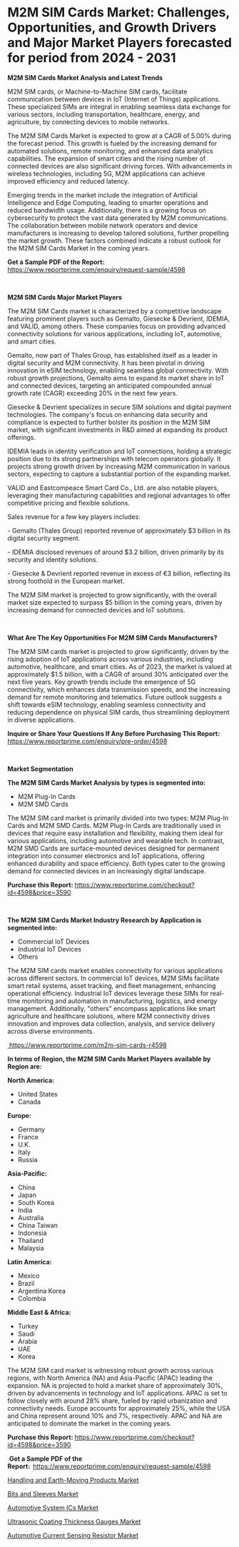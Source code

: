 <p><h1>M2M SIM Cards Market: Challenges, Opportunities, and Growth Drivers and Major Market Players forecasted for period from 2024 - 2031</h1></p><p><strong>M2M SIM Cards Market Analysis and Latest Trends</strong></p>
<p><p>M2M SIM cards, or Machine-to-Machine SIM cards, facilitate communication between devices in IoT (Internet of Things) applications. These specialized SIMs are integral in enabling seamless data exchange for various sectors, including transportation, healthcare, energy, and agriculture, by connecting devices to mobile networks.</p><p>The M2M SIM Cards Market is expected to grow at a CAGR of 5.00% during the forecast period. This growth is fueled by the increasing demand for automated solutions, remote monitoring, and enhanced data analytics capabilities. The expansion of smart cities and the rising number of connected devices are also significant driving forces. With advancements in wireless technologies, including 5G, M2M applications can achieve improved efficiency and reduced latency.</p><p>Emerging trends in the market include the integration of Artificial Intelligence and Edge Computing, leading to smarter operations and reduced bandwidth usage. Additionally, there is a growing focus on cybersecurity to protect the vast data generated by M2M communications. The collaboration between mobile network operators and device manufacturers is increasing to develop tailored solutions, further propelling the market growth. These factors combined indicate a robust outlook for the M2M SIM Cards Market in the coming years.</p></p>
<p><strong>Get a Sample PDF of the Report:&nbsp;</strong> <a href="https://www.reportprime.com/enquiry/request-sample/4598?utm_campaign=63&utm_medium=2&utm_source=Github&utm_content=ia&utm_term=28102024&utm_id=m2m-sim-cards">https://www.reportprime.com/enquiry/request-sample/4598</a></p>
<p>&nbsp;</p>
<p><strong>M2M SIM Cards Major Market Players</strong></p>
<p><p>The M2M SIM Cards market is characterized by a competitive landscape featuring prominent players such as Gemalto, Giesecke & Devrient, IDEMIA, and VALID, among others. These companies focus on providing advanced connectivity solutions for various applications, including IoT, automotive, and smart cities.</p><p>Gemalto, now part of Thales Group, has established itself as a leader in digital security and M2M connectivity. It has been pivotal in driving innovation in eSIM technology, enabling seamless global connectivity. With robust growth projections, Gemalto aims to expand its market share in IoT and connected devices, targeting an anticipated compounded annual growth rate (CAGR) exceeding 20% in the next few years.</p><p>Giesecke & Devrient specializes in secure SIM solutions and digital payment technologies. The company's focus on enhancing data security and compliance is expected to further bolster its position in the M2M SIM market, with significant investments in R&D aimed at expanding its product offerings.</p><p>IDEMIA leads in identity verification and IoT connections, holding a strategic position due to its strong partnerships with telecom operators globally. It projects strong growth driven by increasing M2M communication in various sectors, expecting to capture a substantial portion of the expanding market.</p><p>VALID and Eastcompeace Smart Card Co., Ltd. are also notable players, leveraging their manufacturing capabilities and regional advantages to offer competitive pricing and flexible solutions.</p><p>Sales revenue for a few key players includes:</p><p>- Gemalto (Thales Group) reported revenue of approximately $3 billion in its digital security segment.</p><p>- IDEMIA disclosed revenues of around $3.2 billion, driven primarily by its security and identity solutions.</p><p>- Giesecke & Devrient reported revenue in excess of €3 billion, reflecting its strong foothold in the European market. </p><p>The M2M SIM market is projected to grow significantly, with the overall market size expected to surpass $5 billion in the coming years, driven by increasing demand for connected devices and IoT solutions.</p></p>
<p>&nbsp;</p>
<p><strong>What Are The Key Opportunities For M2M SIM Cards Manufacturers?</strong></p>
<p><p>The M2M SIM cards market is projected to grow significantly, driven by the rising adoption of IoT applications across various industries, including automotive, healthcare, and smart cities. As of 2023, the market is valued at approximately $1.5 billion, with a CAGR of around 30% anticipated over the next five years. Key growth trends include the emergence of 5G connectivity, which enhances data transmission speeds, and the increasing demand for remote monitoring and telematics. Future outlook suggests a shift towards eSIM technology, enabling seamless connectivity and reducing dependence on physical SIM cards, thus streamlining deployment in diverse applications.</p></p>
<p><strong>Inquire or Share Your Questions If Any Before Purchasing This Report:</strong> <a href="https://www.reportprime.com/enquiry/pre-order/4598?utm_campaign=63&utm_medium=2&utm_source=Github&utm_content=ia&utm_term=28102024&utm_id=m2m-sim-cards">https://www.reportprime.com/enquiry/pre-order/4598</a></p>
<p>&nbsp;</p>
<p><strong>Market Segmentation</strong></p>
<p><strong>The M2M SIM Cards Market Analysis by types is segmented into:</strong></p>
<p><ul><li>M2M Plug-In Cards</li><li>M2M SMD Cards</li></ul></p>
<p><p>The M2M SIM card market is primarily divided into two types: M2M Plug-In Cards and M2M SMD Cards. M2M Plug-In Cards are traditionally used in devices that require easy installation and flexibility, making them ideal for various applications, including automotive and wearable tech. In contrast, M2M SMD Cards are surface-mounted devices designed for permanent integration into consumer electronics and IoT applications, offering enhanced durability and space efficiency. Both types cater to the growing demand for connected devices in an increasingly digital landscape.</p></p>
<p><strong>Purchase this Report:&nbsp;</strong><a href="https://www.reportprime.com/checkout?id=4598&price=3590&utm_campaign=63&utm_medium=2&utm_source=Github&utm_content=ia&utm_term=28102024&utm_id=m2m-sim-cards">https://www.reportprime.com/checkout?id=4598&price=3590</a></p>
<p>&nbsp;</p>
<p><strong>The M2M SIM Cards Market Industry Research by Application is segmented into:</strong></p>
<p><ul><li>Commercial IoT Devices</li><li>Industrial IoT Devices</li><li>Others</li></ul></p>
<p><p>The M2M SIM cards market enables connectivity for various applications across different sectors. In commercial IoT devices, M2M SIMs facilitate smart retail systems, asset tracking, and fleet management, enhancing operational efficiency. Industrial IoT devices leverage these SIMs for real-time monitoring and automation in manufacturing, logistics, and energy management. Additionally, "others" encompass applications like smart agriculture and healthcare solutions, where M2M connectivity drives innovation and improves data collection, analysis, and service delivery across diverse environments.</p></p>
<p><a href="https://www.reportprime.com/m2m-sim-cards-r4598?utm_campaign=63&utm_medium=2&utm_source=Github&utm_content=ia&utm_term=28102024&utm_id=m2m-sim-cards">&nbsp;https://www.reportprime.com/m2m-sim-cards-r4598</a></p>
<p><strong>In terms of Region, the M2M SIM Cards Market Players available by Region are:</strong></p>
<p>
    <p> <strong> North America: </strong>
        <ul>
            <li>United States</li>
            <li>Canada</li>
        </ul>
        </p> 
    <p> <strong> Europe: </strong>
        <ul>
            <li>Germany</li>
            <li>France</li>
            <li>U.K.</li>
            <li>Italy</li>
            <li>Russia</li>
        </ul>
        </p> 
    <p> <strong> Asia-Pacific: </strong>
        <ul>
            <li>China</li>
            <li>Japan</li>
            <li>South Korea</li>
            <li>India</li>
            <li>Australia</li>
            <li>China Taiwan</li>
            <li>Indonesia</li>
            <li>Thailand</li>
            <li>Malaysia</li>
        </ul>
        </p> 
    <p> <strong> Latin America: </strong>
        <ul>
            <li>Mexico</li>
            <li>Brazil</li>
            <li>Argentina Korea</li>
            <li>Colombia</li>
        </ul>
        </p> 
    <p> <strong> Middle East & Africa: </strong>
        <ul>
            <li>Turkey</li>
            <li>Saudi</li>
            <li>Arabia</li>
            <li>UAE</li>
            <li>Korea</li>
        </ul>
    </p>
    </p>
<p><p>The M2M SIM card market is witnessing robust growth across various regions, with North America (NA) and Asia-Pacific (APAC) leading the expansion. NA is projected to hold a market share of approximately 30%, driven by advancements in technology and IoT applications. APAC is set to follow closely with around 28% share, fueled by rapid urbanization and connectivity needs. Europe accounts for approximately 25%, while the USA and China represent around 10% and 7%, respectively. APAC and NA are anticipated to dominate the market in the coming years.</p></p>
<p><strong>Purchase this Report: </strong><a href="https://www.reportprime.com/checkout?id=4598&price=3590&utm_campaign=63&utm_medium=2&utm_source=Github&utm_content=ia&utm_term=28102024&utm_id=m2m-sim-cards">https://www.reportprime.com/checkout?id=4598&price=3590</a></p>
<p>&nbsp;<strong>Get a Sample PDF of the Report:&nbsp;&nbsp;</strong><a href="https://www.reportprime.com/enquiry/request-sample/4598?utm_campaign=63&utm_medium=2&utm_source=Github&utm_content=ia&utm_term=28102024&utm_id=m2m-sim-cards">https://www.reportprime.com/enquiry/request-sample/4598</a></p>
<p><strong></strong></p>
<p><p><a href="https://issuu.com/reportprime-2/docs/handling-and-earth-moving-products-_2ae43103ec906e?utm_campaign=63&utm_medium=2&utm_source=Github&utm_content=ia&utm_term=28102024&utm_id=m2m-sim-cards">Handling and Earth-Moving Products Market</a></p><p><a href="https://issuu.com/reportprime-2/docs/bits-and-sleeves-market-size-2030.p_4a96aed5f5e011?utm_campaign=63&utm_medium=2&utm_source=Github&utm_content=ia&utm_term=28102024&utm_id=m2m-sim-cards">Bits and Sleeves Market</a></p><p><a href="https://github.com/rovj3gerson/Market-Research-Report-List-1/blob/main/automotive-system-ics-market.md?utm_campaign=63&utm_medium=2&utm_source=Github&utm_content=ia&utm_term=28102024&utm_id=m2m-sim-cards">Automotive System ICs Market</a></p><p><a href="https://www.linkedin.com/pulse/analyzing-global-ultrasonic-coating-thickness-gauges-market-lf0af?trk=public_post_embed_feed-article-content&utm_campaign=63&utm_medium=2&utm_source=Github&utm_content=ia&utm_term=28102024&utm_id=m2m-sim-cards">Ultrasonic Coating Thickness Gauges Market</a></p><p><a href="https://github.com/maq4brod/Market-Research-Report-List-1/blob/main/automotive-current-sensing-resistor-market.md?utm_campaign=63&utm_medium=2&utm_source=Github&utm_content=ia&utm_term=28102024&utm_id=m2m-sim-cards">Automotive Current Sensing Resistor Market</a></p></p>